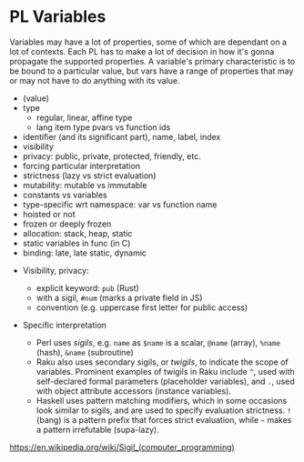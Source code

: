 # PL Variables

Variables may have a lot of properties, some of which are dependant on a lot of contexts. Each PL has to make a lot of decision in how it's gonna propagate the supported properties. A variable's primary characteristic is to be bound to a particular value, but vars have a range of properties that may or may not have to do anything with its value.

- (value)
- type
  - regular, linear, affine type
  - lang item type pvars vs function ids
- identifier (and its significant part), name, label, index
- visibility
- privacy: public, private, protected, friendly, etc.
- forcing particular interpretation
- strictness (lazy vs strict evaluation)
- mutability: mutable vs immutable
- constants vs variables
- type-specific wrt namespace: var vs function name
- hoisted or not
- frozen or deeply frozen
- allocation: stack, heap, static
- static variables in func (in C)
- binding: late, late static, dynamic



* Visibility, privacy:
  - explicit keyword: `pub` (Rust)
  - with a sigil, `#num` (marks a private field in JS)
  - convention (e.g. uppercase first letter for public access)

* Specific interpretation
  - Perl uses *sigils*, e.g. `name` as `$name` is a scalar, `@name` (array), `%name` (hash), `&name` (subroutine)
  - Raku also uses secondary sigils, or *twigils*, to indicate the scope of variables. Prominent examples of twigils in Raku include `^`, used with self-declared formal parameters (placeholder variables), and `.`, used with object attribute accessors (instance variables).
  - Haskell uses pattern matching modifiers, which in some occasions look similar to sigils, and are used to specify evaluation strictness. `!` (bang) is a pattern prefix that forces strict evaluation, while `~` makes a pattern irrefutable (supa-lazy).


https://en.wikipedia.org/wiki/Sigil_(computer_programming)
